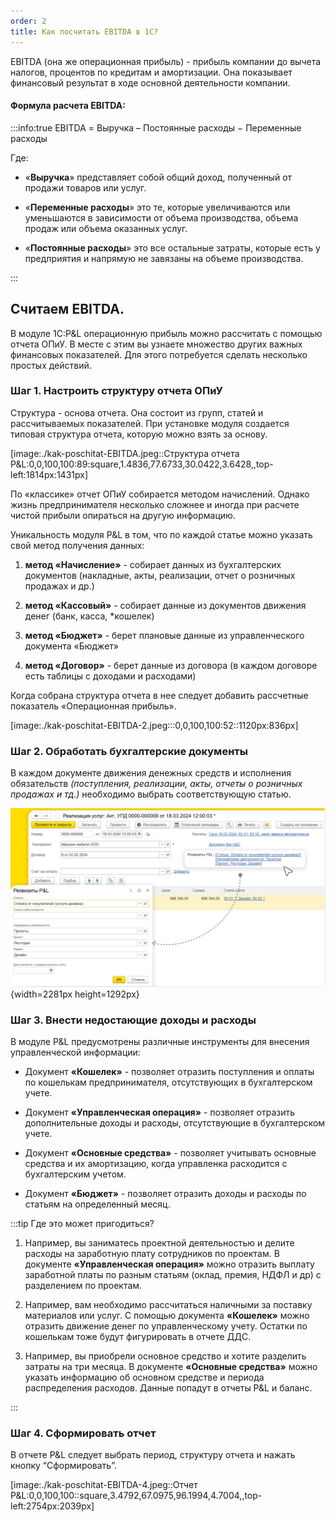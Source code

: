 ```yaml
---
order: 2
title: Как посчитать EBITDA в 1С?
---
```


EBITDA (она же операционная прибыль) - прибыль компании до вычета налогов, процентов по кредитам и амортизации. Она показывает финансовый результат в ходе основной деятельности компании.

#### Формула расчета EBITDA:

:::info:true EBITDA = Выручка – Постоянные расходы − Переменные расходы

Где:

-  «**Выручка**» представляет собой общий доход, полученный от продажи товаров или услуг.

-  «**Переменные расходы**» это те, которые увеличиваются или уменьшаются в зависимости от объема производства, объема продаж или объема оказанных услуг.

-  «**Постоянные расходы**» это все остальные затраты, которые есть у предприятия и напрямую не завязаны на объеме производства.

:::

## **Считаем EBITDA.**

В модуле 1С:P&L операционную прибыль можно рассчитать с помощью отчета ОПиУ. В месте с этим вы узнаете множество других важных финансовых показателей. Для этого потребуется сделать несколько простых действий.

### Шаг 1. Настроить структуру отчета ОПиУ

Структура - основа отчета. Она состоит из групп, статей и рассчитываемых показателей. При установке модуля создается типовая структура отчета, которую можно взять за основу.

[image:./kak-poschitat-EBITDA.jpeg::Структура отчета P&L:0,0,100,100:89:square,1.4836,77.6733,30.0422,3.6428,,top-left:1814px:1431px]

По «классике» отчет ОПиУ собирается методом начислений. Однако жизнь предпринимателя несколько сложнее и иногда при расчете чистой прибыли опираться на другую информацию.

Уникальность модуля P&L в том, что по каждой статье можно указать свой метод получения данных:

1. **метод «Начисление»** - собирает данных из бухгалтерских документов (накладные, акты, реализации, отчет о розничных продажах и др.)

2. **метод «Кассовый»** - собирает данные из документов движения денег (банк, касса, \*кошелек)

3. **метод «Бюджет»** - берет плановые данные из управленческого документа «Бюджет»

4. **метод «Договор»** - берет данные из договора (в каждом договоре есть таблицы с доходами и расходами)

Когда собрана структура отчета в нее следует добавить рассчетные показатель «Операционная прибыль».

[image:./kak-poschitat-EBITDA-2.jpeg:::0,0,100,100:52::1120px:836px]

### **Шаг 2. Обработать бухгалтерские документы**

В каждом документе движения денежных средств и исполнения обязательств *(поступления, реализации, акты, отчеты о розничных продажах и тд.)* необходимо выбрать соответствующую статью.

![](./kak-poschitat-EBITDA-3.jpeg){width=2281px height=1292px}

### **Шаг 3. Внести недостающие доходы и расходы**

В модуле P&L предусмотрены различные инструменты для внесения управленческой информации:

-  Документ **«Кошелек»** - позволяет отразить поступления и оплаты по кошелькам предпринимателя, отсутствующих в бухгалтерском учете.

-  Документ **«Управленческая операция»** - позволяет отразить дополнительные доходы и расходы, отсутствующие в бухгалтерском учете.

-  Документ **«Основные средства»** - позволяет учитывать основные средства и их амортизацию, когда управленка расходится с бухгалтерским учетом.

-  Документ **«Бюджет»** - позволяет отразить доходы и расходы по статьям на определенный месяц.

:::tip Где это может пригодиться?

1. Например, вы заниматесь проектной деятельностью и делите расходы на заработную плату сотрудников по проектам. В документе **«Управленческая операция»** можно отразить выплату заработной платы по разным статьям (оклад, премия, НДФЛ и др) с разделением по проектам.

2. Например, вам необходимо рассчитаться наличными за поставку материалов или услуг. С помощью документа **«Кошелек»** можно отразить движение денег по управленческому учету. Остатки по кошелькам тоже будут фигурировать в отчете ДДС.

3. Например, вы приобрели основное средство и хотите разделить затраты на три месяца. В документе **«Основные средства»** можно указать информацию об основном средстве и периода распределения расходов. Данные попадут в отчеты P&L и баланс.

:::

### **Шаг 4. Сформировать отчет**

В отчете P&L следует выбрать период,  структуру отчета и нажать кнопку “Сформировать”.

[image:./kak-poschitat-EBITDA-4.jpeg::Отчет P&L:0,0,100,100::square,3.4792,67.0975,96.1994,4.7004,,top-left:2754px:2039px]